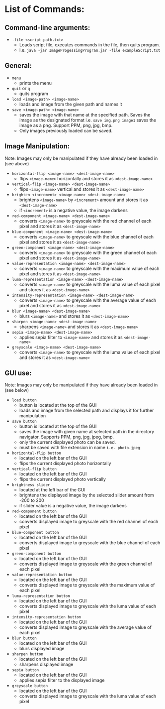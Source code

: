 # List of Commands: 
## Command-line arguments:
- `-file <script-path.txt>`
    - Loads script file, executes commands in the file, then quits program.
    - i.e. `java -jar ImageProgessingProgram.jar -file exampleScript.txt`
## General:
- `menu`
    - prints the menu
- `quit` or `q`
    - quits program
- `load <image-path> <image-name>`
    - loads and image from the given path and names it
- `save <image-path> <image-name>`
    - saves the image with that name at the specified path. Saves the image as the designated format i.e. `save img.png image1` saves the image as a png. Support PPM, png, jpg, bmp.
    - Only images previously loaded can be saved.
## Image Manipulation:
Note: Images may only be manipulated if they have already been loaded in (see above)
- `horizontal-flip <image-name> <dest-image-name>`
    - flips `<image-name>` horizontally and stores it as `<dest-image-name>`
- `vertical-flip <image-name> <dest-image-name>`
    - flips `<image-name>` vertical and stores it as `<dest-image-name>`
- `brighten <increment> <image-name> <dest-image-name>`
    - brightens `<image-name>` by `<increment>` amount and stores it as `<dest-image-name>`
    - if `<increment>` is a negative value, the image darkens
- `red-component <image-name> <dest-image-name>`
    - converts `<image-name>` to greyscale with the red channel of each pixel and stores it as `<dest-image-name>`
- `blue-component <image-name> <dest-image-name>`
    - converts `<image-name>` to greyscale with the blue channel of each pixel and stores it as `<dest-image-name>`
- `green-component <image-name> <dest-image-name>`
    - converts `<image-name>` to greyscale with the green channel of each pixel and stores it as `<dest-image-name>`
- `value-representation <image-name> <dest-image-name>`
    - converts `<image-name>` to greyscale with the maximum value of each pixel and stores it as `<dest-image-name>`
- `luma-representation <image-name> <dest-image-name>`
    - converts `<image-name>` to greyscale with the luma value of each pixel and stores it as `<dest-image-name>`
- `intensity-representation <image-name> <dest-image-name>`
    - converts `<image-name>` to greyscale with the average value of each pixel and stores it as `<dest-image-name>`
- `blur <image-name> <dest-image-name>`
    - blurs `<image-name>` and stores it as `<dest-image-name>`
- `sharpen <image-name> <dest-image-name>`
    - sharpens `<image-name>` and stores it as `<dest-image-name>`
- `sepia <image-name> <dest-image-name>`
    - applies sepia filter to `<image-name>` and stores it as `<dest-image-name>`
- `greyscale <image-name> <dest-image-name>`
    - converts `<image-name>` to greyscale with the luma value of each pixel and stores it as `<dest-image-name>`
## GUI use:
Note: Images may only be manipulated if they have already been loaded in (see below)
- `load button`
  - button is located at the top of the GUI
  - loads and image from the selected path and displays it for further manipulation
- `save button`
  - button is located at the top of the GUI
  - saves the image with given name at selected path in the directory navigator. Supports PPM, png, jpg, jpeg, bmp.
  - only the current displayed photo can be saved.
  - must be saved with file extension in name `i.e. photo.jpeg`
- `horizontal-flip button`
  - located on the left bar of the GUI
  - flips the current displayed photo horizontally
- `vertical-flip button`
  - located on the left bar of the GUI
  - flips the current displayed photo vertically 
- `brightness slider`
  - located at the left bar of the GUI 
  - brightens the displayed image by the selected slider amount from -200 to 200
  - if slider value is a negative value, the image darkens
- `red-component button`
  - located on the left bar of the GUI
  - converts displayed image to greyscale with the red channel of each pixel
- `blue-component button`
  - located on the left bar of the GUI
  - converts displayed image to greyscale with the blue channel of each pixel
- `green-component button`
  - located on the left bar of the GUI
  - converts displayed image to greyscale with the green channel of each pixel
- `value-representation button`
  - located on the left bar of the GUI
  - converts displayed image to greyscale with the maximum value of each pixel
- `luma-representation button`
  - located on the left bar of the GUI
  - converts displayed image to greyscale with the luma value of each pixel
- `intensity-representation button`
  - located on the left bar of the GUI
  - converts displayed image to greyscale with the average value of each pixel
- `blur button`
  - located on the left bar of the GUI
  - blurs displayed image
- `sharpen button`
  - located on the left bar of the GUI
  - sharpens displayed image
- `sepia button`
  - located on the left bar of the GUI
  - applies sepia filter to the displayed image 
- `greyscale button`
  - located on the left bar of the GUI
  - converts displayed image to greyscale with the luma value of each pixel